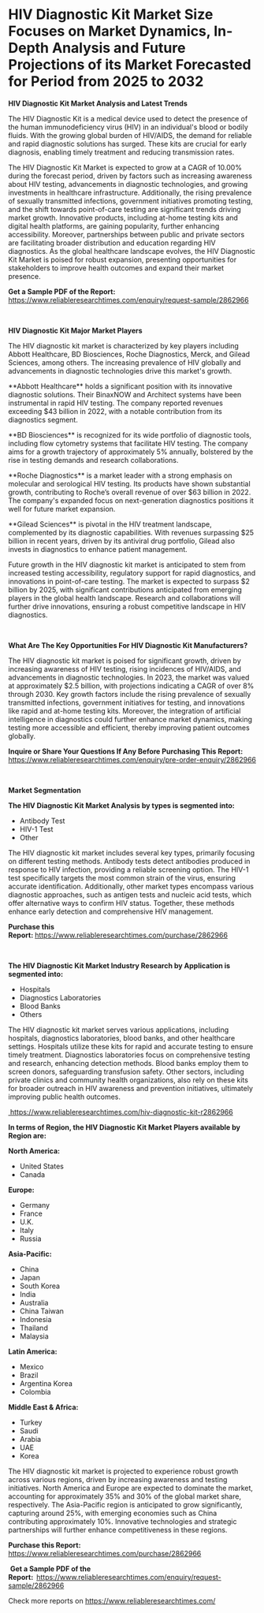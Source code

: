 <p><h1>HIV Diagnostic Kit Market Size Focuses on Market Dynamics, In-Depth Analysis and Future Projections of its Market Forecasted for Period from 2025 to 2032</h1></p><p><strong>HIV Diagnostic Kit Market Analysis and Latest Trends</strong></p>
<p><p>The HIV Diagnostic Kit is a medical device used to detect the presence of the human immunodeficiency virus (HIV) in an individual's blood or bodily fluids. With the growing global burden of HIV/AIDS, the demand for reliable and rapid diagnostic solutions has surged. These kits are crucial for early diagnosis, enabling timely treatment and reducing transmission rates.</p><p>The HIV Diagnostic Kit Market is expected to grow at a CAGR of 10.00% during the forecast period, driven by factors such as increasing awareness about HIV testing, advancements in diagnostic technologies, and growing investments in healthcare infrastructure. Additionally, the rising prevalence of sexually transmitted infections, government initiatives promoting testing, and the shift towards point-of-care testing are significant trends driving market growth. Innovative products, including at-home testing kits and digital health platforms, are gaining popularity, further enhancing accessibility. Moreover, partnerships between public and private sectors are facilitating broader distribution and education regarding HIV diagnostics. As the global healthcare landscape evolves, the HIV Diagnostic Kit Market is poised for robust expansion, presenting opportunities for stakeholders to improve health outcomes and expand their market presence.</p></p>
<p><strong>Get a Sample PDF of the Report:&nbsp;</strong> <a href="https://www.reliableresearchtimes.com/enquiry/request-sample/2862966?utm_campaign=3047&utm_medium=2&utm_source=Github&utm_content=ia&utm_term=12032025&utm_id=hiv-diagnostic-kit">https://www.reliableresearchtimes.com/enquiry/request-sample/2862966</a></p>
<p>&nbsp;</p>
<p><strong>HIV Diagnostic Kit Major Market Players</strong></p>
<p><p>The HIV diagnostic kit market is characterized by key players including Abbott Healthcare, BD Biosciences, Roche Diagnostics, Merck, and Gilead Sciences, among others. The increasing prevalence of HIV globally and advancements in diagnostic technologies drive this market's growth.</p><p>**Abbott Healthcare** holds a significant position with its innovative diagnostic solutions. Their BinaxNOW and Architect systems have been instrumental in rapid HIV testing. The company reported revenues exceeding $43 billion in 2022, with a notable contribution from its diagnostics segment.</p><p>**BD Biosciences** is recognized for its wide portfolio of diagnostic tools, including flow cytometry systems that facilitate HIV testing. The company aims for a growth trajectory of approximately 5% annually, bolstered by the rise in testing demands and research collaborations.</p><p>**Roche Diagnostics** is a market leader with a strong emphasis on molecular and serological HIV testing. Its products have shown substantial growth, contributing to Roche’s overall revenue of over $63 billion in 2022. The company's expanded focus on next-generation diagnostics positions it well for future market expansion.</p><p>**Gilead Sciences** is pivotal in the HIV treatment landscape, complemented by its diagnostic capabilities. With revenues surpassing $25 billion in recent years, driven by its antiviral drug portfolio, Gilead also invests in diagnostics to enhance patient management.</p><p>Future growth in the HIV diagnostic kit market is anticipated to stem from increased testing accessibility, regulatory support for rapid diagnostics, and innovations in point-of-care testing. The market is expected to surpass $2 billion by 2025, with significant contributions anticipated from emerging players in the global health landscape. Research and collaborations will further drive innovations, ensuring a robust competitive landscape in HIV diagnostics.</p></p>
<p>&nbsp;</p>
<p><strong>What Are The Key Opportunities For HIV Diagnostic Kit Manufacturers?</strong></p>
<p><p>The HIV diagnostic kit market is poised for significant growth, driven by increasing awareness of HIV testing, rising incidences of HIV/AIDS, and advancements in diagnostic technologies. In 2023, the market was valued at approximately $2.5 billion, with projections indicating a CAGR of over 8% through 2030. Key growth factors include the rising prevalence of sexually transmitted infections, government initiatives for testing, and innovations like rapid and at-home testing kits. Moreover, the integration of artificial intelligence in diagnostics could further enhance market dynamics, making testing more accessible and efficient, thereby improving patient outcomes globally.</p></p>
<p><strong>Inquire or Share Your Questions If Any Before Purchasing This Report:</strong> <a href="https://www.reliableresearchtimes.com/enquiry/pre-order-enquiry/2862966?utm_campaign=3047&utm_medium=2&utm_source=Github&utm_content=ia&utm_term=12032025&utm_id=hiv-diagnostic-kit">https://www.reliableresearchtimes.com/enquiry/pre-order-enquiry/2862966</a></p>
<p>&nbsp;</p>
<p><strong>Market Segmentation</strong></p>
<p><strong>The HIV Diagnostic Kit Market Analysis by types is segmented into:</strong></p>
<p><ul><li>Antibody Test</li><li>HIV-1 Test</li><li>Other</li></ul></p>
<p><p>The HIV diagnostic kit market includes several key types, primarily focusing on different testing methods. Antibody tests detect antibodies produced in response to HIV infection, providing a reliable screening option. The HIV-1 test specifically targets the most common strain of the virus, ensuring accurate identification. Additionally, other market types encompass various diagnostic approaches, such as antigen tests and nucleic acid tests, which offer alternative ways to confirm HIV status. Together, these methods enhance early detection and comprehensive HIV management.</p></p>
<p><strong>Purchase this Report:&nbsp;</strong><a href="https://www.reliableresearchtimes.com/purchase/2862966?utm_campaign=3047&utm_medium=2&utm_source=Github&utm_content=ia&utm_term=12032025&utm_id=hiv-diagnostic-kit">https://www.reliableresearchtimes.com/purchase/2862966</a></p>
<p>&nbsp;</p>
<p><strong>The HIV Diagnostic Kit Market Industry Research by Application is segmented into:</strong></p>
<p><ul><li>Hospitals</li><li>Diagnostics Laboratories</li><li>Blood Banks</li><li>Others</li></ul></p>
<p><p>The HIV diagnostic kit market serves various applications, including hospitals, diagnostics laboratories, blood banks, and other healthcare settings. Hospitals utilize these kits for rapid and accurate testing to ensure timely treatment. Diagnostics laboratories focus on comprehensive testing and research, enhancing detection methods. Blood banks employ them to screen donors, safeguarding transfusion safety. Other sectors, including private clinics and community health organizations, also rely on these kits for broader outreach in HIV awareness and prevention initiatives, ultimately improving public health outcomes.</p></p>
<p><a href="https://www.reliableresearchtimes.com/hiv-diagnostic-kit-r2862966?utm_campaign=3047&utm_medium=2&utm_source=Github&utm_content=ia&utm_term=12032025&utm_id=hiv-diagnostic-kit">&nbsp;https://www.reliableresearchtimes.com/hiv-diagnostic-kit-r2862966</a></p>
<p><strong>In terms of Region, the HIV Diagnostic Kit Market Players available by Region are:</strong></p>
<p>
    <p> <strong> North America: </strong>
        <ul>
            <li>United States</li>
            <li>Canada</li>
        </ul>
        </p> 
    <p> <strong> Europe: </strong>
        <ul>
            <li>Germany</li>
            <li>France</li>
            <li>U.K.</li>
            <li>Italy</li>
            <li>Russia</li>
        </ul>
        </p> 
    <p> <strong> Asia-Pacific: </strong>
        <ul>
            <li>China</li>
            <li>Japan</li>
            <li>South Korea</li>
            <li>India</li>
            <li>Australia</li>
            <li>China Taiwan</li>
            <li>Indonesia</li>
            <li>Thailand</li>
            <li>Malaysia</li>
        </ul>
        </p> 
    <p> <strong> Latin America: </strong>
        <ul>
            <li>Mexico</li>
            <li>Brazil</li>
            <li>Argentina Korea</li>
            <li>Colombia</li>
        </ul>
        </p> 
    <p> <strong> Middle East & Africa: </strong>
        <ul>
            <li>Turkey</li>
            <li>Saudi</li>
            <li>Arabia</li>
            <li>UAE</li>
            <li>Korea</li>
        </ul>
    </p>
    </p>
<p><p>The HIV diagnostic kit market is projected to experience robust growth across various regions, driven by increasing awareness and testing initiatives. North America and Europe are expected to dominate the market, accounting for approximately 35% and 30% of the global market share, respectively. The Asia-Pacific region is anticipated to grow significantly, capturing around 25%, with emerging economies such as China contributing approximately 10%. Innovative technologies and strategic partnerships will further enhance competitiveness in these regions.</p></p>
<p><strong>Purchase this Report: </strong><a href="https://www.reliableresearchtimes.com/purchase/2862966?utm_campaign=3047&utm_medium=2&utm_source=Github&utm_content=ia&utm_term=12032025&utm_id=hiv-diagnostic-kit">https://www.reliableresearchtimes.com/purchase/2862966</a></p>
<p>&nbsp;<strong>Get a Sample PDF of the Report:&nbsp;&nbsp;</strong><a href="https://www.reliableresearchtimes.com/enquiry/request-sample/2862966?utm_campaign=3047&utm_medium=2&utm_source=Github&utm_content=ia&utm_term=12032025&utm_id=hiv-diagnostic-kit">https://www.reliableresearchtimes.com/enquiry/request-sample/2862966</a></p>
<p><strong></strong></p>
<p>Check more reports on <a href="https://www.reliableresearchtimes.com/?utm_campaign=3047&utm_medium=2&utm_source=Github&utm_content=ia&utm_term=12032025&utm_id=hiv-diagnostic-kit">https://www.reliableresearchtimes.com/</a></p>
